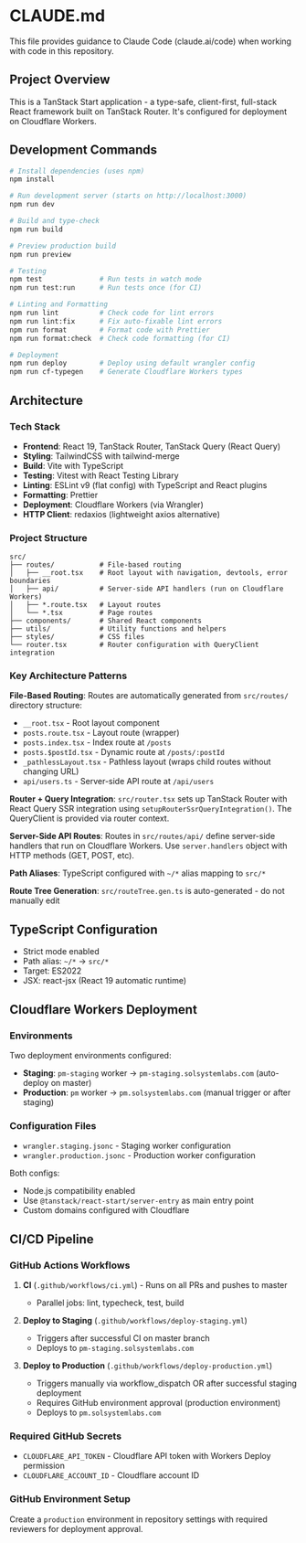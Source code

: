 # CLAUDE.md

This file provides guidance to Claude Code (claude.ai/code) when working with code in this repository.

## Project Overview

This is a TanStack Start application - a type-safe, client-first, full-stack React framework built on TanStack Router. It's configured for deployment on Cloudflare Workers.

## Development Commands

```sh
# Install dependencies (uses npm)
npm install

# Run development server (starts on http://localhost:3000)
npm run dev

# Build and type-check
npm run build

# Preview production build
npm run preview

# Testing
npm test              # Run tests in watch mode
npm run test:run      # Run tests once (for CI)

# Linting and Formatting
npm run lint          # Check code for lint errors
npm run lint:fix      # Fix auto-fixable lint errors
npm run format        # Format code with Prettier
npm run format:check  # Check code formatting (for CI)

# Deployment
npm run deploy        # Deploy using default wrangler config
npm run cf-typegen    # Generate Cloudflare Workers types
```

## Architecture

### Tech Stack
- **Frontend**: React 19, TanStack Router, TanStack Query (React Query)
- **Styling**: TailwindCSS with tailwind-merge
- **Build**: Vite with TypeScript
- **Testing**: Vitest with React Testing Library
- **Linting**: ESLint v9 (flat config) with TypeScript and React plugins
- **Formatting**: Prettier
- **Deployment**: Cloudflare Workers (via Wrangler)
- **HTTP Client**: redaxios (lightweight axios alternative)

### Project Structure

```
src/
├── routes/           # File-based routing
│   ├── __root.tsx    # Root layout with navigation, devtools, error boundaries
│   ├── api/          # Server-side API handlers (run on Cloudflare Workers)
│   ├── *.route.tsx   # Layout routes
│   └── *.tsx         # Page routes
├── components/       # Shared React components
├── utils/            # Utility functions and helpers
├── styles/           # CSS files
└── router.tsx        # Router configuration with QueryClient integration
```

### Key Architecture Patterns

**File-Based Routing**: Routes are automatically generated from `src/routes/` directory structure:
- `__root.tsx` - Root layout component
- `posts.route.tsx` - Layout route (wrapper)
- `posts.index.tsx` - Index route at `/posts`
- `posts.$postId.tsx` - Dynamic route at `/posts/:postId`
- `_pathlessLayout.tsx` - Pathless layout (wraps child routes without changing URL)
- `api/users.ts` - Server-side API route at `/api/users`

**Router + Query Integration**: `src/router.tsx` sets up TanStack Router with React Query SSR integration using `setupRouterSsrQueryIntegration()`. The QueryClient is provided via router context.

**Server-Side API Routes**: Routes in `src/routes/api/` define server-side handlers that run on Cloudflare Workers. Use `server.handlers` object with HTTP methods (GET, POST, etc).

**Path Aliases**: TypeScript configured with `~/*` alias mapping to `src/*`

**Route Tree Generation**: `src/routeTree.gen.ts` is auto-generated - do not manually edit

## TypeScript Configuration

- Strict mode enabled
- Path alias: `~/*` → `src/*`
- Target: ES2022
- JSX: react-jsx (React 19 automatic runtime)

## Cloudflare Workers Deployment

### Environments
Two deployment environments configured:
- **Staging**: `pm-staging` worker → `pm-staging.solsystemlabs.com` (auto-deploy on master)
- **Production**: `pm` worker → `pm.solsystemlabs.com` (manual trigger or after staging)

### Configuration Files
- `wrangler.staging.jsonc` - Staging worker configuration
- `wrangler.production.jsonc` - Production worker configuration

Both configs:
- Node.js compatibility enabled
- Use `@tanstack/react-start/server-entry` as main entry point
- Custom domains configured with Cloudflare

## CI/CD Pipeline

### GitHub Actions Workflows
1. **CI** (`.github/workflows/ci.yml`) - Runs on all PRs and pushes to master
   - Parallel jobs: lint, typecheck, test, build

2. **Deploy to Staging** (`.github/workflows/deploy-staging.yml`)
   - Triggers after successful CI on master branch
   - Deploys to `pm-staging.solsystemlabs.com`

3. **Deploy to Production** (`.github/workflows/deploy-production.yml`)
   - Triggers manually via workflow_dispatch OR after successful staging deployment
   - Requires GitHub environment approval (production environment)
   - Deploys to `pm.solsystemlabs.com`

### Required GitHub Secrets
- `CLOUDFLARE_API_TOKEN` - Cloudflare API token with Workers Deploy permission
- `CLOUDFLARE_ACCOUNT_ID` - Cloudflare account ID

### GitHub Environment Setup
Create a `production` environment in repository settings with required reviewers for deployment approval.
